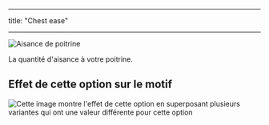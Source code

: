 - - -
title: "Chest ease"
- - -

![Aisance de poitrine](chestease.svg)

La quantité d'aisance à votre poitrine.

## Effet de cette option sur le motif

![Cette image montre l'effet de cette option en superposant plusieurs variantes qui ont une valeur différente pour cette option](jaeger_chestease_sample.svg "Effect of this option on the pattern")
